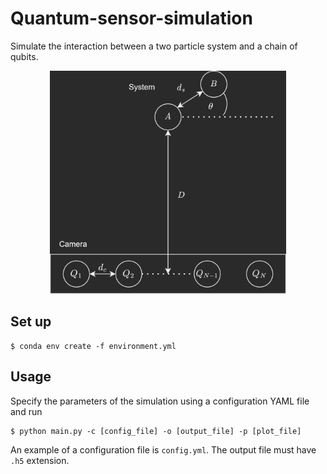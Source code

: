 # Quantum-sensor-simulation
Simulate the interaction between a two particle system and a chain of qubits.

<p align="center"><img title="Sensor diagram" src="images/qsensor_diagram.png" width=75%></p>

## Set up

```
$ conda env create -f environment.yml
```

## Usage

Specify the parameters of the simulation using a configuration YAML file and run

```
$ python main.py -c [config_file] -o [output_file] -p [plot_file]
```

An example of a configuration file is `config.yml`. The output file must have `.h5` extension.